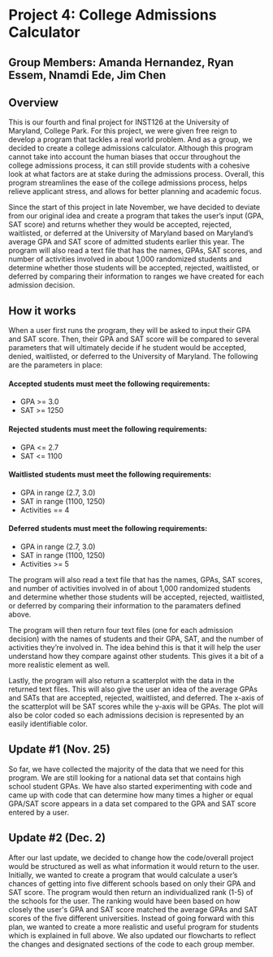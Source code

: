 # Project 4: College Admissions Calculator
## Group Members: Amanda Hernandez, Ryan Essem, Nnamdi Ede, Jim Chen
## Overview

This is our fourth and final project for INST126 at the University of Maryland, College Park. For this project, we were given free reign to develop a program that tackles a real world problem. And as a group, we decided to create a college admissions calculator. Although this program cannot take into account the human biases that occur throughout the college admissions process, it can still provide students with a cohesive look at what factors are at stake during the admissions process. Overall, this program streamlines the ease of the college admissions process, helps relieve applicant stress, and allows for better planning and academic focus. 

Since the start of this project in late November, we have decided to deviate from our original idea and create a program that takes the user’s input (GPA, SAT score) and returns whether they would be accepted, rejected, waitlisted, or deferred at the University of Maryland based on Maryland’s average GPA and SAT score of admitted students earlier this year. The program will also read a text file that has the names, GPAs, SAT scores, and number of activities involved in about 1,000 randomized students and determine whether those students will be accepted, rejected, waitlisted, or deferred by comparing their information to ranges we have created for each admission decision.

## How it works

When a user first runs the program, they will be asked to input their GPA and SAT score. Then, their GPA and SAT score will be compared to several parameters that will ultimately decide if he student would be accepted, denied, waitlisted, or deferred to the University of Maryland. The following are the parameters in place: 

#### Accepted students must meet the following requirements: 
* GPA >= 3.0
* SAT >= 1250

#### Rejected students must meet the following requirements:
* GPA <= 2.7
* SAT <= 1100

#### Waitlisted students must meet the following requirements: 
* GPA in range (2.7, 3.0)
* SAT in range (1100, 1250)
* Activities == 4

#### Deferred students must meet the following requirements:
* GPA in range (2.7, 3.0)
* SAT in range (1100, 1250)
* Activities >= 5

The program will also read a text file that has the names, GPAs, SAT scores, and number of activities involved in of about 1,000 randomized students and determine whether those students will be accepted, rejected, waitlisted, or deferred by comparing their information to the paramaters defined above. 

The program will then return four text files (one for each admission decision) with the names of students and their GPA, SAT, and the number of activities they’re involved in. The idea behind this is that it will help the user understand how they compare against other students. This gives it a bit of a more realistic element as well.

Lastly, the program will also return a scatterplot with the data in the returned text files. This will also give the user an idea of the average GPAs and SATs that are accepted, rejected, waitlisted, and deferred. The x-axis of the scatterplot will be SAT scores while the y-axis will be GPAs. The plot will also be color coded so each admissions decision is represented by an easily identifiable color. 

## Update #1 (Nov. 25)

So far, we have collected the majority of the data that we need for this program. We are still looking for a national data set that contains high school student GPAs. We have also started experimenting with code and came up with code that can determine how many times a higher or equal GPA/SAT score appears in a data set compared to the GPA and SAT score entered by a user.

## Update #2 (Dec. 2)

After our last update, we decided to change how the code/overall project would be structured as well as what information it would return to the user. Initially, we wanted to create a program that would calculate a user’s chances of getting into five different schools based on only their GPA and SAT score. The program would then return an individualized rank (1-5) of the schools for the user. The ranking would have been based on how closely the user's GPA and SAT score matched the average GPAs and SAT scores of the five different universities. Instead of going forward with this plan, we wanted to create a more realistic and useful program for students which is explained in full above. We also updated our flowcharts to reflect the changes and designated sections of the code to each group member. 
